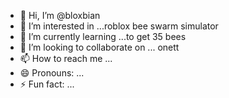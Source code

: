 - 👋 Hi, I’m @bloxbian
- 👀 I’m interested in ...roblox bee swarm simulator
- 🌱 I’m currently learning ...to get 35 bees
- 💞️ I’m looking to collaborate on ... onett
- 📫 How to reach me ...
- 😄 Pronouns: ...
- ⚡ Fun fact: ...

<!---
bloxbian/bloxbian is a ✨ special ✨ repository because its `README.md` (this file) appears on your GitHub profile.
You can click the Preview link to take a look at your changes.
--->
